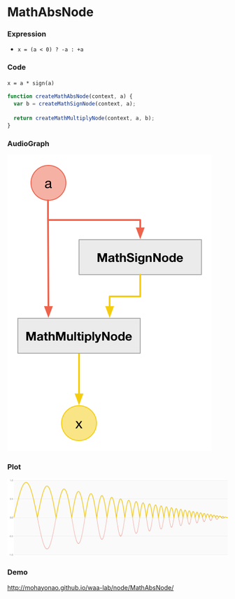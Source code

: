 # MathAbsNode

### Expression

- `x = (a < 0) ? -a : +a`

### Code

`x = a * sign(a)`

```js
function createMathAbsNode(context, a) {
  var b = createMathSignNode(context, a);

  return createMathMultiplyNode(context, a, b);
}
```

### AudioGraph

![](math-abs-node.png)

### Plot

![](math-abs-node-plot.png)

### Demo

http://mohayonao.github.io/waa-lab/node/MathAbsNode/
